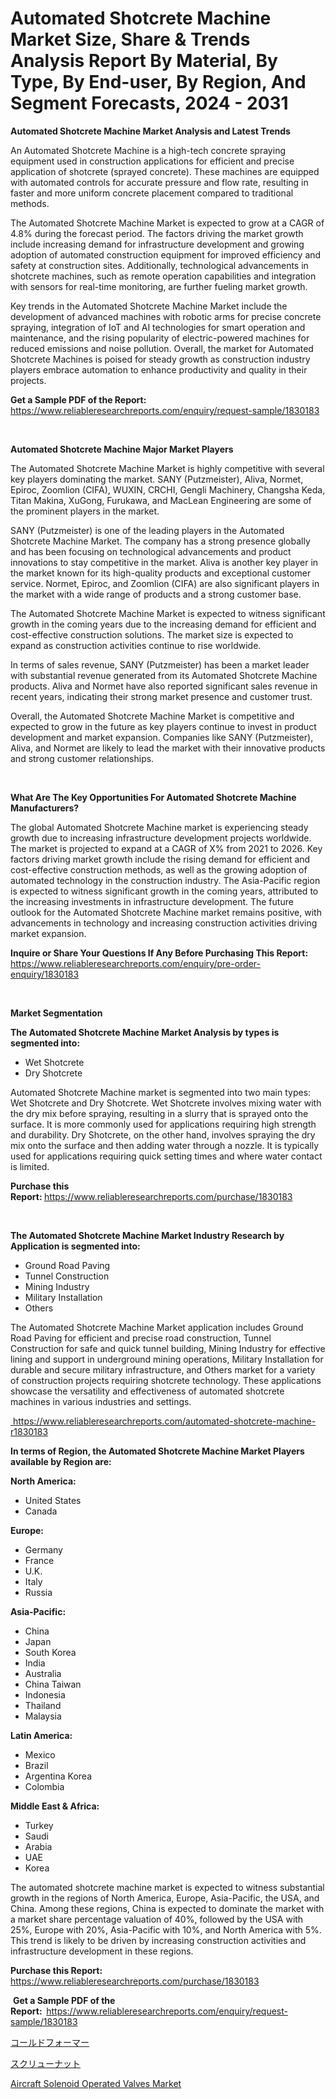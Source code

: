 <p><h1>Automated Shotcrete Machine Market Size, Share & Trends Analysis Report By Material, By Type, By End-user, By Region, And Segment Forecasts, 2024 - 2031</h1></p><p><strong>Automated Shotcrete Machine Market Analysis and Latest Trends</strong></p>
<p><p>An Automated Shotcrete Machine is a high-tech concrete spraying equipment used in construction applications for efficient and precise application of shotcrete (sprayed concrete). These machines are equipped with automated controls for accurate pressure and flow rate, resulting in faster and more uniform concrete placement compared to traditional methods.</p><p>The Automated Shotcrete Machine Market is expected to grow at a CAGR of 4.8% during the forecast period. The factors driving the market growth include increasing demand for infrastructure development and growing adoption of automated construction equipment for improved efficiency and safety at construction sites. Additionally, technological advancements in shotcrete machines, such as remote operation capabilities and integration with sensors for real-time monitoring, are further fueling market growth.</p><p>Key trends in the Automated Shotcrete Machine Market include the development of advanced machines with robotic arms for precise concrete spraying, integration of IoT and AI technologies for smart operation and maintenance, and the rising popularity of electric-powered machines for reduced emissions and noise pollution. Overall, the market for Automated Shotcrete Machines is poised for steady growth as construction industry players embrace automation to enhance productivity and quality in their projects.</p></p>
<p><strong>Get a Sample PDF of the Report:&nbsp;</strong> <a href="https://www.reliableresearchreports.com/enquiry/request-sample/1830183">https://www.reliableresearchreports.com/enquiry/request-sample/1830183</a></p>
<p>&nbsp;</p>
<p><strong>Automated Shotcrete Machine Major Market Players</strong></p>
<p><p>The Automated Shotcrete Machine Market is highly competitive with several key players dominating the market. SANY (Putzmeister), Aliva, Normet, Epiroc, Zoomlion (CIFA), WUXIN, CRCHI, Gengli Machinery, Changsha Keda, Titan Makina, XuGong, Furukawa, and MacLean Engineering are some of the prominent players in the market.</p><p>SANY (Putzmeister) is one of the leading players in the Automated Shotcrete Machine Market. The company has a strong presence globally and has been focusing on technological advancements and product innovations to stay competitive in the market. Aliva is another key player in the market known for its high-quality products and exceptional customer service. Normet, Epiroc, and Zoomlion (CIFA) are also significant players in the market with a wide range of products and a strong customer base.</p><p>The Automated Shotcrete Machine Market is expected to witness significant growth in the coming years due to the increasing demand for efficient and cost-effective construction solutions. The market size is expected to expand as construction activities continue to rise worldwide.</p><p>In terms of sales revenue, SANY (Putzmeister) has been a market leader with substantial revenue generated from its Automated Shotcrete Machine products. Aliva and Normet have also reported significant sales revenue in recent years, indicating their strong market presence and customer trust.</p><p>Overall, the Automated Shotcrete Machine Market is competitive and expected to grow in the future as key players continue to invest in product development and market expansion. Companies like SANY (Putzmeister), Aliva, and Normet are likely to lead the market with their innovative products and strong customer relationships.</p></p>
<p>&nbsp;</p>
<p><strong>What Are The Key Opportunities For Automated Shotcrete Machine Manufacturers?</strong></p>
<p><p>The global Automated Shotcrete Machine market is experiencing steady growth due to increasing infrastructure development projects worldwide. The market is projected to expand at a CAGR of X% from 2021 to 2026. Key factors driving market growth include the rising demand for efficient and cost-effective construction methods, as well as the growing adoption of automated technology in the construction industry. The Asia-Pacific region is expected to witness significant growth in the coming years, attributed to the increasing investments in infrastructure development. The future outlook for the Automated Shotcrete Machine market remains positive, with advancements in technology and increasing construction activities driving market expansion.</p></p>
<p><strong>Inquire or Share Your Questions If Any Before Purchasing This Report:</strong> <a href="https://www.reliableresearchreports.com/enquiry/pre-order-enquiry/1830183">https://www.reliableresearchreports.com/enquiry/pre-order-enquiry/1830183</a></p>
<p>&nbsp;</p>
<p><strong>Market Segmentation</strong></p>
<p><strong>The Automated Shotcrete Machine Market Analysis by types is segmented into:</strong></p>
<p><ul><li>Wet Shotcrete</li><li>Dry Shotcrete</li></ul></p>
<p><p>Automated Shotcrete Machine market is segmented into two main types: Wet Shotcrete and Dry Shotcrete. Wet Shotcrete involves mixing water with the dry mix before spraying, resulting in a slurry that is sprayed onto the surface. It is more commonly used for applications requiring high strength and durability. Dry Shotcrete, on the other hand, involves spraying the dry mix onto the surface and then adding water through a nozzle. It is typically used for applications requiring quick setting times and where water contact is limited.</p></p>
<p><strong>Purchase this Report:&nbsp;</strong><a href="https://www.reliableresearchreports.com/purchase/1830183">https://www.reliableresearchreports.com/purchase/1830183</a></p>
<p>&nbsp;</p>
<p><strong>The Automated Shotcrete Machine Market Industry Research by Application is segmented into:</strong></p>
<p><ul><li>Ground Road Paving</li><li>Tunnel Construction</li><li>Mining Industry</li><li>Military Installation</li><li>Others</li></ul></p>
<p><p>The Automated Shotcrete Machine Market application includes Ground Road Paving for efficient and precise road construction, Tunnel Construction for safe and quick tunnel building, Mining Industry for effective lining and support in underground mining operations, Military Installation for durable and secure military infrastructure, and Others market for a variety of construction projects requiring shotcrete technology. These applications showcase the versatility and effectiveness of automated shotcrete machines in various industries and settings.</p></p>
<p><a href="https://www.reliableresearchreports.com/automated-shotcrete-machine-r1830183">&nbsp;https://www.reliableresearchreports.com/automated-shotcrete-machine-r1830183</a></p>
<p><strong>In terms of Region, the Automated Shotcrete Machine Market Players available by Region are:</strong></p>
<p>
    <p> <strong> North America: </strong>
        <ul>
            <li>United States</li>
            <li>Canada</li>
        </ul>
        </p> 
    <p> <strong> Europe: </strong>
        <ul>
            <li>Germany</li>
            <li>France</li>
            <li>U.K.</li>
            <li>Italy</li>
            <li>Russia</li>
        </ul>
        </p> 
    <p> <strong> Asia-Pacific: </strong>
        <ul>
            <li>China</li>
            <li>Japan</li>
            <li>South Korea</li>
            <li>India</li>
            <li>Australia</li>
            <li>China Taiwan</li>
            <li>Indonesia</li>
            <li>Thailand</li>
            <li>Malaysia</li>
        </ul>
        </p> 
    <p> <strong> Latin America: </strong>
        <ul>
            <li>Mexico</li>
            <li>Brazil</li>
            <li>Argentina Korea</li>
            <li>Colombia</li>
        </ul>
        </p> 
    <p> <strong> Middle East & Africa: </strong>
        <ul>
            <li>Turkey</li>
            <li>Saudi</li>
            <li>Arabia</li>
            <li>UAE</li>
            <li>Korea</li>
        </ul>
    </p>
    </p>
<p><p>The automated shotcrete machine market is expected to witness substantial growth in the regions of North America, Europe, Asia-Pacific, the USA, and China. Among these regions, China is expected to dominate the market with a market share percentage valuation of 40%, followed by the USA with 25%, Europe with 20%, Asia-Pacific with 10%, and North America with 5%. This trend is likely to be driven by increasing construction activities and infrastructure development in these regions.</p></p>
<p><strong>Purchase this Report: </strong><a href="https://www.reliableresearchreports.com/purchase/1830183">https://www.reliableresearchreports.com/purchase/1830183</a></p>
<p>&nbsp;<strong>Get a Sample PDF of the Report:&nbsp;&nbsp;</strong><a href="https://www.reliableresearchreports.com/enquiry/request-sample/1830183">https://www.reliableresearchreports.com/enquiry/request-sample/1830183</a></p>
<p><strong></strong></p>
<p><p><a href="https://github.com/sghwr779811674/Market-Research-Report-List-1/blob/main/241426342164.md">コールドフォーマー</a></p><p><a href="https://github.com/lily-u-genius/Market-Research-Report-List-1/blob/main/815532342163.md">スクリューナット</a></p><p><a href="https://github.com/lbird53714/Market-Research-Report-List-4/blob/main/aircraft-solenoid-operated-valves-market.md">Aircraft Solenoid Operated Valves Market</a></p></p>